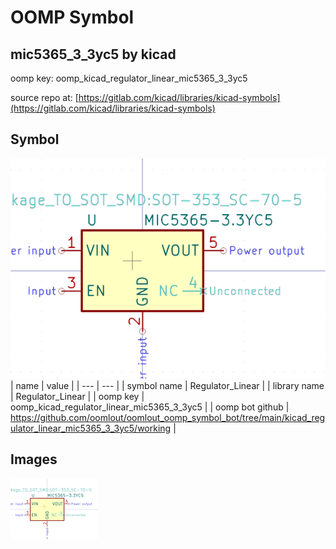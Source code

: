 # OOMP Symbol  
## mic5365_3_3yc5  by kicad  
  
oomp key: oomp_kicad_regulator_linear_mic5365_3_3yc5  
  
source repo at: [https://gitlab.com/kicad/libraries/kicad-symbols](https://gitlab.com/kicad/libraries/kicad-symbols)  
## Symbol  
  
[![working.png](working_600.png)](working.png)  
| name | value | 
| --- | --- | 
| symbol name | Regulator_Linear | 
| library name | Regulator_Linear | 
| oomp key | oomp_kicad_regulator_linear_mic5365_3_3yc5 | 
| oomp bot github | https://github.com/oomlout/oomlout_oomp_symbol_bot/tree/main/kicad_regulator_linear_mic5365_3_3yc5/working | 
## Images  
  
[![working.png](working_140.png)](working.png)  
